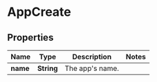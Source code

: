 
# AppCreate

## Properties
Name | Type | Description | Notes
------------ | ------------- | ------------- | -------------
**name** | **String** | The app&#39;s name. | 



